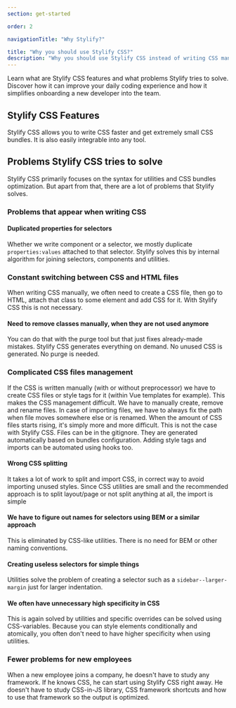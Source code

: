 ```yaml
---
section: get-started

order: 2

navigationTitle: "Why Stylify?"

title: "Why you should use Stylify CSS?"
description: "Why you should use Stylify CSS instead of writing CSS manually? Learn what are Stylify CSS features and what problems Stylify tries to solve."
---
```


Learn what are Stylify CSS features and what problems Stylify tries to solve. Discover how it can improve your daily coding experience and how it simplifies onboarding a new developer into the team.

## Stylify CSS Features
Stylify CSS allows you to write CSS faster and get extremely small CSS bundles. It is also easily integrable into any tool.

## Problems Stylify CSS tries to solve
Stylify CSS primarily focuses on the syntax for utilities and CSS bundles optimization. But apart from that, there are a lot of problems that Stylify solves.

### Problems that appear when writing CSS

#### Duplicated properties for selectors
Whether we write component or a selector, we mostly duplicate `properties:values` attached to that selector. Stylify solves this by internal algorithm for joining selectors, components and utilities.

### Constant switching between CSS and HTML files
When writing CSS manually, we often need to create a CSS file, then go to HTML, attach that class to some element and add CSS for it. With Stylify CSS this is not necessary.

#### Need to remove classes manually, when they are not used anymore
You can do that with the purge tool but that just fixes already-made mistakes. Stylify CSS generates everything on demand. No unused CSS is generated. No purge is needed.

### Complicated CSS files management
If the CSS is written manually (with or without preprocessor) we have to create CSS files or style tags for it (within Vue templates for example). This makes the CSS management difficult. We have to manually create, remove and rename files. In case of importing files, we have to always fix the path when file moves somewhere else or is renamed. When the amount of CSS files starts rising, it's simply more and more difficult. This is not the case with Stylify CSS. Files can be in the gitignore. They are generated automatically based on bundles configuration. Adding style tags and imports can be automated using hooks too.

#### Wrong CSS splitting
It takes a lot of work to split and import CSS, in correct way to avoid importing unused styles. Since CSS utilities are small and the recommended approach is to split layout/page or not split anything at all, the import is simple

#### We have to figure out names for selectors using BEM or a similar approach
This is eliminated by CSS-like utilities. There is no need for BEM or other naming conventions.

#### Creating useless selectors for simple things
Utilities solve the problem of creating a selector such as a `sidebar--larger-margin` just for larger indentation.

#### We often have unnecessary high specificity in CSS
This is again solved by utilities and specific overrides can be solved using CSS-variables. Because you can style elements conditionally and atomically, you often don't need to have higher specificity when using utilities.

### Fewer problems for new employees
When a new employee joins a company, he doesn't have to study any framework. If he knows CSS, he can start using Stylify CSS right away. He doesn't have to study CSS-in-JS library, CSS framework shortcuts and how to use that framework so the output is optimized.

